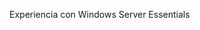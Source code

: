 <Token xmlns:xlink="http://www.w3.org/1999/xlink">Experiencia con Windows Server Essentials</Token>

<!--HONumber=Jun16_HO4-->


